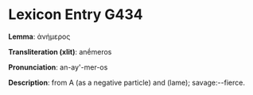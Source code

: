 # Lexicon Entry G434

**Lemma**: ἀνήμερος

**Transliteration (xlit)**: anḗmeros

**Pronunciation**: an-ay'-mer-os

**Description**:
from Α (as a negative particle) and  (lame); savage:--fierce.
